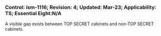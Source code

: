 ### Control: ism-1116; Revision: 4; Updated: Mar-23; Applicability: TS; Essential Eight:N/A
<p>A visible gap exists between TOP SECRET cabinets and non-TOP SECRET cabinets.</p>